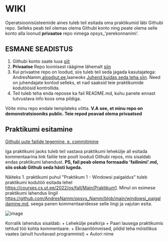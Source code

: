 # WIKI

Operatsioonisüsteemide aines tuleb teil esitada oma praktikumid läbi Githubi repo. 
Selleks peab teil olemas olema Githubi konto ning peate olema selle konto alla loonud **privaatse** repo nimega opsys_'perekonnanimi'.

## ESMANE SEADISTUS

1. Githubi konto saate luua [siit](https://github.com/join)
2. **Privaatse** Repo loomisest räägime lähemalt [siin](https://github.com/AndresNamm/opsys_Namm/blob/main/repo_loomine.md)
3. Kui privaatne repo on loodud, siis tuleb teil seda jagada kasutajatega: AndresNamm,alop@ut.ee,laaneoks [Juhend kuidas seda teha siin](). Need on juhendajate kontod selleks, et nad saaksid teie praktikumide kodutöösid kontrollida. 
4. Teil tuleb teha enda reposse ka fail README.md, kuhu panete ennast tutvustava info koos oma pildiga. 

Võite minu repo endale templateks võtta. **V.A see, et minu repo on demonstratsiooniks public. Teie repod peavad olema privaatsed**


## Praktikumi esitamine 

[Githubi uute failide tegemine, e. commitimine](https://github.com/AndresNamm/opsys_Namm/blob/main/GithubFailideTegemine.md)


Iga praktikumi jaoks tuleb teil vastava praktikumi lehekülje all esitada kommentaarina link failile teie poolt loodud Githubi repos, mis sisaldab endas praktikumi lahendust.  **PS, fail peab olema formaadis 'failinimi'.md, siis oskab Github seda hästi lugeda.**    


Näiteks 1. praktikumi puhul "Praktikum 1 - Windowsi paigaldus" tuleb praktikumi kodutöö esitada lehel https://courses.cs.ut.ee/2022/os/fall/Main/Praktikum1. Minul on esimese praktikumi lahendus lingil https://github.com/AndresNamm/opsys_Namm/blob/main/windowsi_paigaldamine.md, seega panen kommentaaridesse selle lingi ja vajutan esita.      

![image](https://user-images.githubusercontent.com/21141607/187720746-93f573b6-97ce-4105-8fe9-865e5734f9f0.png)


Korralik lahendus sisaldab:
    + Lehekülje pealkirja
    + Paari lausega praktikumis tehtud töö kohta kommentaare.
    + Ekraanitõmmised, pildid teha mõistlikus vaates (ainult huvitavast programmist) 
    + Autori nime
